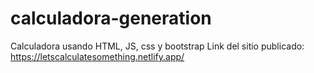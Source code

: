 # calculadora-generation
Calculadora usando HTML, JS, css y bootstrap
Link del sitio publicado: 
https://letscalculatesomething.netlify.app/
